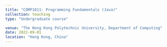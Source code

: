 ```yaml
---
title: "COMP1011: Programming Fundamentals (Java)"
collection: teaching
type: "Undergraduate course"

venue: "The Hong Kong Polytechnic University, Department of Computing"
date: 2022-09-01
location: "Hong Kong, China"
---
```


